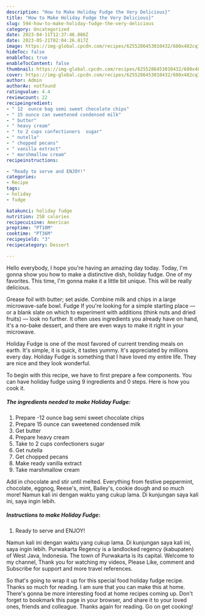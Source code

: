 ```yaml
---
description: "How to Make Holiday Fudge the Very Delicious}"
title: "How to Make Holiday Fudge the Very Delicious}"
slug: 594-how-to-make-holiday-fudge-the-very-delicious
category: Uncategorized
date: 2023-04-11T12:37:46.086Z
date: 2023-05-21T02:04:26.817Z
image: https://img-global.cpcdn.com/recipes/6255286453010432/680x482cq70/holiday-fudge-recipe-main-photo.jpg
hideToc: false
enableToc: true
enableTocContent: false
thumbnail: https://img-global.cpcdn.com/recipes/6255286453010432/680x482cq70/holiday-fudge-recipe-main-photo.jpg
cover: https://img-global.cpcdn.com/recipes/6255286453010432/680x482cq70/holiday-fudge-recipe-main-photo.jpg
author: Admin
authorAv: notfound
ratingvalue: 4.4
reviewcount: 22
recipeingredient:
- " 12  ounce bag semi sweet chocolate chips"
- " 15 ounce can sweetened condensed milk"
- " butter"
- " heavy cream"
- " to 2 cups confectioners  sugar"
- " nutella"
- " chopped pecans"
- " vanilla extract"
- " marshmallow cream"
recipeinstructions:

- "Ready to serve and ENJOY!"
categories:
- Recipe
tags:
- holiday
- fudge

katakunci: holiday fudge 
nutrition: 258 calories
recipecuisine: American
preptime: "PT10M"
cooktime: "PT36M"
recipeyield: "3"
recipecategory: Dessert

---
```



Hello everybody, I hope you're having an amazing day today. Today, I'm gonna show you how to make a distinctive dish, holiday fudge. One of my favorites. This time, I'm gonna make it a little bit unique. This will be really delicious.

Grease foil with butter; set aside. Combine milk and chips in a large microwave-safe bowl. Fudge If you&#39;re looking for a simple starting place — or a blank slate on which to experiment with additions (think nuts and dried fruits) — look no further. It often uses ingredients you already have on hand, it&#39;s a no-bake dessert, and there are even ways to make it right in your microwave.

Holiday Fudge is one of the most favored of current trending meals on earth. It's simple, it is quick, it tastes yummy. It's appreciated by millions every day. Holiday Fudge is something that I have loved my entire life. They are nice and they look wonderful.


To begin with this recipe, we have to first prepare a few components. You can have holiday fudge using 9 ingredients and 0 steps. Here is how you cook it.

<!--inarticleads1-->

##### The ingredients needed to make Holiday Fudge:

1. Prepare  -12  ounce bag semi sweet chocolate chips
1. Prepare  15 ounce can sweetened condensed milk
1. Get  butter
1. Prepare  heavy cream
1. Take  to 2 cups confectioners  sugar
1. Get  nutella
1. Get  chopped pecans
1. Make ready  vanilla extract
1. Take  marshmallow cream


Add in chocolate and stir until melted. Everything from festive peppermint, chocolate, eggnog, Reese&#39;s, mint, Bailey&#39;s, cookie dough and so much more! Namun kali ini dengan waktu yang cukup lama. Di kunjungan saya kali ini, saya ingin lebih. 

<!--inarticleads2-->

##### Instructions to make Holiday Fudge:


1. Ready to serve and ENJOY!

Namun kali ini dengan waktu yang cukup lama. Di kunjungan saya kali ini, saya ingin lebih. Purwakarta Regency is a landlocked regency (kabupaten) of West Java, Indonesia. The town of Purwakarta is its capital. Welcome to my channel, Thank you for watching my videos, Please Like, comment and Subscribe for support and more travel references. 

So that's going to wrap it up for this special food holiday fudge recipe. Thanks so much for reading. I am sure that you can make this at home. There's gonna be more interesting food at home recipes coming up. Don't forget to bookmark this page in your browser, and share it to your loved ones, friends and colleague. Thanks again for reading. Go on get cooking!
